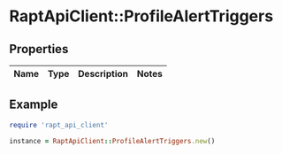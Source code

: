 # RaptApiClient::ProfileAlertTriggers

## Properties

| Name | Type | Description | Notes |
| ---- | ---- | ----------- | ----- |

## Example

```ruby
require 'rapt_api_client'

instance = RaptApiClient::ProfileAlertTriggers.new()
```

